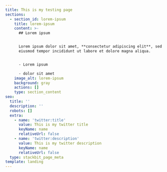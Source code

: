 ```yaml
---
title: This is my testing page
sections:
  - section_id: lorem-ipsum
    title: lorem-ipsum
    content: >-
      ## Lorem ipsum


      Lorem ipsum dolor sit amet, **consectetur adipiscing elit**, sed do
      eiusmod tempor incididunt ut labore et dolore magna aliqua.


      - Lorem ipsum

      - dolor sit amet
    image_alt: lorem-ipsum
    background: gray
    actions: []
    type: section_content
seo:
  title: ''
  description: ''
  robots: []
  extra:
    - name: 'twitter:title'
      value: This is my twitter title
      keyName: name
      relativeUrl: false
    - name: 'twitter:description'
      value: This is my twitter description
      keyName: name
      relativeUrl: false
  type: stackbit_page_meta
template: landing
---
```

